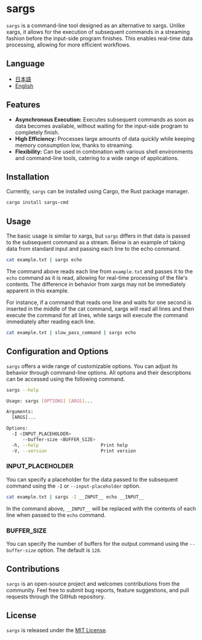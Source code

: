 # sargs

`sargs` is a command-line tool designed as an alternative to xargs. Unlike xargs, it allows for the execution of subsequent commands in a streaming fashion before the input-side program finishes. This enables real-time data processing, allowing for more efficient workflows.

## Language

- [日本語](README.ja.md)
- [English](README.md)

## Features

- **Asynchronous Execution:** Executes subsequent commands as soon as data becomes available, without waiting for the input-side program to completely finish.
- **High Efficiency:** Processes large amounts of data quickly while keeping memory consumption low, thanks to streaming.
- **Flexibility:** Can be used in combination with various shell environments and command-line tools, catering to a wide range of applications.

## Installation

Currently, `sargs` can be installed using Cargo, the Rust package manager.

```sh
cargo install sargs-cmd
```

## Usage

The basic usage is similar to xargs, but `sargs` differs in that data is passed to the subsequent command as a stream. Below is an example of taking data from standard input and passing each line to the echo command.

```sh
cat example.txt | sargs echo
```

The command above reads each line from `example.txt` and passes it to the `echo` command as it is read, allowing for real-time processing of the file's contents.
The difference in behavior from xargs may not be immediately apparent in this example. 

For instance, if a command that reads one line and waits for one second is inserted in the middle of the cat command, xargs will read all lines and then execute the command for all lines, while sargs will execute the command immediately after reading each line.
```sh
cat example.txt | slow_pass_command | sargs echo
```

## Configuration and Options

`sargs` offers a wide range of customizable options. You can adjust its behavior through command-line options. All options and their descriptions can be accessed using the following command.

```sh
sargs --help

Usage: sargs [OPTIONS] [ARGS]...

Arguments:
  [ARGS]...  

Options:
  -I <INPUT_PLACEHOLDER>           
      --buffer-size <BUFFER_SIZE>  
  -h, --help                       Print help
  -V, --version                    Print version
```

### INPUT_PLACEHOLDER

You can specify a placeholder for the data passed to the subsequent command using the `-I` or `--input-placeholder` option.

```sh
cat example.txt | sargs -I __INPUT__ echo __INPUT__
```

In the command above, `__INPUT__` will be replaced with the contents of each line when passed to the `echo` command.

### BUFFER_SIZE

You can specify the number of buffers for the output command using the `--buffer-size` option. The default is `128`.

## Contributions

`sargs` is an open-source project and welcomes contributions from the community. Feel free to submit bug reports, feature suggestions, and pull requests through the GitHub repository.

## License

`sargs` is released under the [MIT License](https://opensource.org/licenses/MIT). 